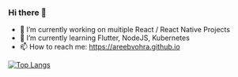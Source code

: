 ### Hi there 👋

- 🔭 I’m currently working on muitiple React / React Native Projects
- 🌱 I’m currently learning Flutter, NodeJS, Kubernetes
- 📫 How to reach me: https://areebvohra.github.io

[![Top Langs](https://github-readme-stats.vercel.app/api/top-langs/?username=areebvohra&layout=compact)](https://areebvohra.github.io)

<!--
**AreebVohra/areebvohra** is a ✨ _special_ ✨ repository because its `README.md` (this file) appears on your GitHub profile.

Here are some ideas to get you started:

- 👯 I’m looking to collaborate on ...
- 🤔 I’m looking for help with ...
- 💬 Ask me about ..
- 😄 Pronouns: ...
- ⚡ Fun fact: ..

-->
